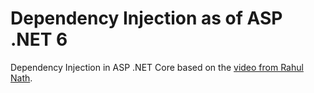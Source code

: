 Dependency Injection as of ASP .NET 6
=====================================

Dependency Injection in ASP .NET Core based on the [video from Rahul Nath](https://youtu.be/YR6HkvNBpX4).
